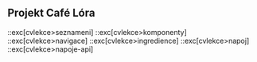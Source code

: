 ## Projekt Café Lóra

::exc[cvlekce>seznameni]
::exc[cvlekce>komponenty]
::exc[cvlekce>navigace]
::exc[cvlekce>ingredience]
::exc[cvlekce>napoj]
::exc[cvlekce>napoje-api]
